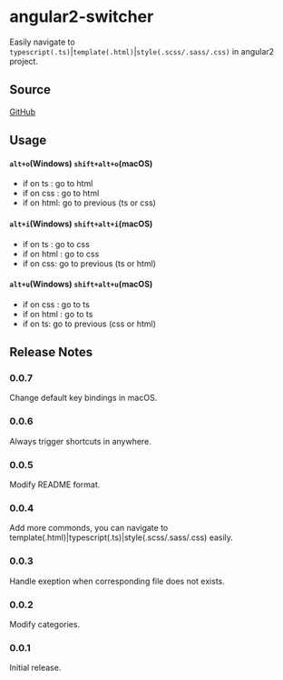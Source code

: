# angular2-switcher
Easily navigate to `typescript(.ts)`|`template(.html)`|`style(.scss/.sass/.css)` in angular2 project.

## Source
[GitHub](https://github.com/infinity1207/angular2-switcher)

## Usage
#### `alt+o`(Windows) `shift+alt+o`(macOS)
* if on ts : go to html
* if on css : go to html
* if on html: go to previous (ts or css)

#### `alt+i`(Windows) `shift+alt+i`(macOS)
* if on ts : go to css
* if on html : go to css
* if on css: go to previous (ts or html)

#### `alt+u`(Windows) `shift+alt+u`(macOS)
* if on css : go to ts
* if on html : go to ts
* if on ts: go to previous (css or html)

## Release Notes
### 0.0.7
Change default key bindings in macOS.

### 0.0.6
Always trigger shortcuts in anywhere.

### 0.0.5
Modify README format.

### 0.0.4
Add more commonds, you can navigate to template(.html)|typescript(.ts)|style(.scss/.sass/.css) easily.

### 0.0.3
Handle exeption when corresponding file does not exists.

### 0.0.2
Modify categories.

### 0.0.1
Initial release.